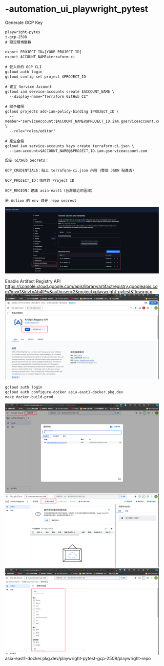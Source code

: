 # -automation_ui_playwright_pytest



Generate GCP Key
```aiexclude
playwright-pytes
t-gcp-2508
# 設定環境變數

export PROJECT_ID=[YOUR_PROJECT_ID]
export ACCOUNT_NAME=terraform-ci

# 登入你的 GCP CLI
gcloud auth login
gcloud config set project $PROJECT_ID

# 建立 Service Account
gcloud iam service-accounts create $ACCOUNT_NAME \
  --display-name="Terraform GitHub CI"

# 賦予權限
gcloud projects add-iam-policy-binding $PROJECT_ID \
  --member="serviceAccount:$ACCOUNT_NAME@$PROJECT_ID.iam.gserviceaccount.com" \
  --role="roles/editor"

# 產生金鑰
gcloud iam service-accounts keys create terraform-ci.json \
  --iam-account=$ACCOUNT_NAME@$PROJECT_ID.iam.gserviceaccount.com

```

```aiexclude
設定 GitHub Secrets：

GCP_CREDENTIALS：貼上 terraform-ci.json 內容（整個 JSON 貼進去）

GCP_PROJECT_ID：填你的 Project ID

GCP_REGION：建議 asia-east1（台灣最近的區域）

是 Action 的 env 還是 repo secrest
```
![gihub_action_value.png](readme/gihub_action_value.png)


Enable Artifact Registry API
https://console.cloud.google.com/apis/library/artifactregistry.googleapis.com?inv=1&invt=Ab4lPw&authuser=2&project=playwright-pytest&flow=gcp
![google_artifact_registry_enable.png](readme/google_artifact_registry_enable.png)

```
gcloud auth login
gcloud auth configure-docker asia-east1-docker.pkg.dev
make docker-build-prod
```

![google_artifact_registry_project.png](readme/google_artifact_registry_project.png)
![google_artifact_registry_set_value.png](readme/google_artifact_registry_set_value.png)
![google_artifact_registry_final_value.png](readme/google_artifact_registry_final_value.png)
asia-east1-docker.pkg.dev/playwright-pytest-gcp-2508/playwright-repo
